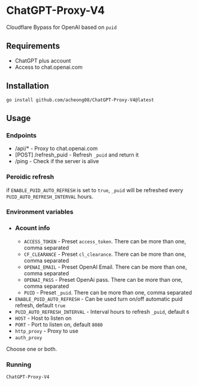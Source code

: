 # ChatGPT-Proxy-V4

Cloudflare Bypass for OpenAI based on `puid`

## Requirements

- ChatGPT plus account
- Access to chat.openai.com

## Installation

`go install github.com/acheong08/ChatGPT-Proxy-V4@latest`

## Usage

### Endpoints
- /api/* - Proxy to chat.openai.com
- [POST] /refresh_puid - Refresh `_puid` and return it
- /ping - Check if the server is alive

### Peroidic refresh
if `ENABLE_PUID_AUTO_REFRESH` is set to `true`, `_puid` will be refreshed every `PUID_AUTO_REFRESH_INTERVAL` hours.

### Environment variables

- ### Acount info 
    - `ACCESS_TOKEN` - Preset `access_token`. There can be more than one, comma separated
    - `CF_CLEARANCE` - Preset `cl_clearance`. There can be more than one, comma separated
    - `OPENAI_EMAIL` - Preset OpenAI Email. There can be more than one, comma separated
    - `OPENAI_PASS` - Preset OpenAi pass. There can be more than one, comma separated
    - `PUID` - Preset `_puid`. There can be more than one, comma separated
- `ENABLE_PUID_AUTO_REFRESH` - Can be used turn on/off automatic puid refresh, default `true`
- `PUID_AUTO_REFRESH_INTERVAL` - Interval hours to refresh `_puid`, default `6`
- `HOST` - Host to listen on
- `PORT` - Port to listen on, default `8080`
- `http_proxy` - Proxy to use
- `auth_proxy`

Choose one or both.

### Running

`ChatGPT-Proxy-V4`
